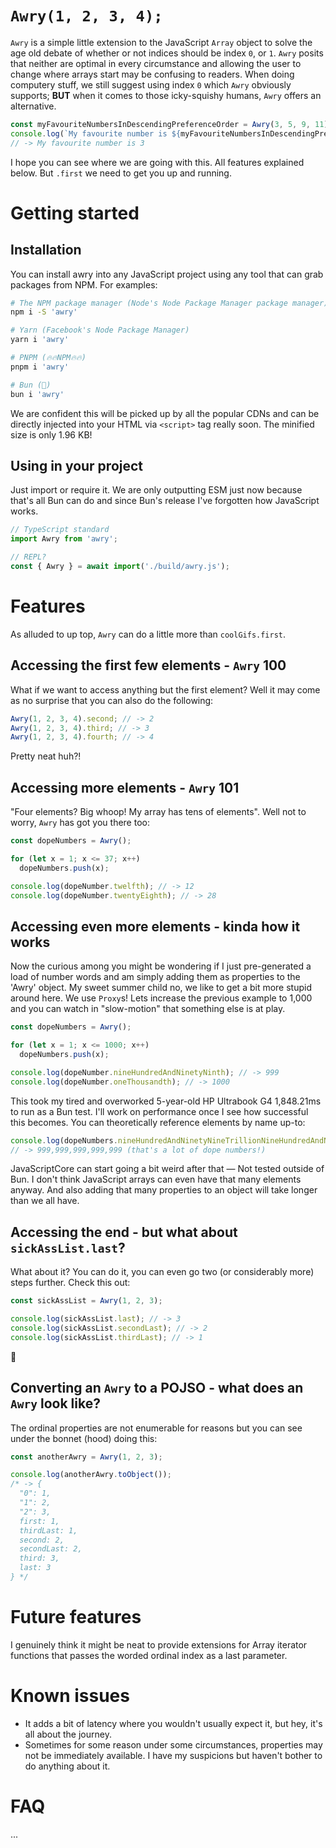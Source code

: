 # `Awry(1, 2, 3, 4);`

`Awry` is a simple little extension to the JavaScript `Array` object to solve the age old debate of whether or not indices should be index `0`, or `1`. `Awry` posits that neither are optimal in every circumstance and allowing the user to change where arrays start may be confusing to readers. When doing computery stuff, we still suggest using index `0` which `Awry` obviously supports; **BUT** when it comes to those icky-squishy humans, `Awry` offers an alternative.

```typescript
const myFavouriteNumbersInDescendingPreferenceOrder = Awry(3, 5, 9, 11);
console.log(`My favourite number is ${myFavouriteNumbersInDescendingPreferenceOrder.first}`);
// -> My favourite number is 3
```

I hope you can see where we are going with this. All features explained below. But `.first` we need to get you up and running.

# Getting started

## Installation

You can install awry into any JavaScript project using any tool that can grab packages from NPM. For examples:

```bash
# The NPM package manager (Node's Node Package Manager package manager)
npm i -S 'awry'

# Yarn (Facebook's Node Package Manager)
yarn i 'awry'

# PNPM (🔥🔥NPM🔥🔥)
pnpm i 'awry'

# Bun (🥟)
bun i 'awry'
```

We are confident this will be picked up by all the popular CDNs and can be directly injected into your HTML via `<script>` tag really soon. The minified size is only 1.96 KB!

## Using in your project

Just import or require it. We are only outputting ESM just now because that's all Bun can do and since Bun's release I've forgotten how JavaScript works.

```typescript
// TypeScript standard
import Awry from 'awry';

// REPL?
const { Awry } = await import('./build/awry.js');
```

# Features

As alluded to up top, `Awry` can do a little more than `coolGifs.first`.

## Accessing the first few elements - `Awry` 100

What if we want to access anything but the first element? Well it may come as no surprise that you can also do the following:

```typescript
Awry(1, 2, 3, 4).second; // -> 2
Awry(1, 2, 3, 4).third; // -> 3
Awry(1, 2, 3, 4).fourth; // -> 4
```

Pretty neat huh?!

## Accessing more elements - `Awry` 101

"Four elements? Big whoop! My array has tens of elements". Well not to worry, `Awry` has got you there too:

```typescript
const dopeNumbers = Awry();

for (let x = 1; x <= 37; x++)
  dopeNumbers.push(x);

console.log(dopeNumber.twelfth); // -> 12
console.log(dopeNumber.twentyEighth); // -> 28
```

## Accessing even more elements - kinda how it works

Now the curious among you might be wondering if I just pre-generated a load of number words and am simply adding them as properties to the 'Awry' object. My sweet summer child no, we like to get a bit more stupid around here. We use `Proxy`s! Lets increase the previous example to 1,000 and you can watch in "slow-motion" that something else is at play.

```typescript
const dopeNumbers = Awry();

for (let x = 1; x <= 1000; x++)
  dopeNumbers.push(x);

console.log(dopeNumber.nineHundredAndNinetyNinth); // -> 999
console.log(dopeNumber.oneThousandth); // -> 1000
```

This took my tired and overworked 5-year-old HP Ultrabook G4 1,848.21ms to run as a Bun test. I'll work on performance once I see how successful this becomes. You can theoretically reference elements by name up-to:

```typescript
console.log(dopeNumbers.nineHundredAndNinetyNineTrillionNineHundredAndNinetyNineBillionNineHundredAndNinetyNineMillionNineHundredAndNinetyNineThousandNineHundredAndNinetyNinth.toLocaleString('en-GB'));
// -> 999,999,999,999,999 (that's a lot of dope numbers!)
```

JavaScriptCore can start going a bit weird after that &mdash; Not tested outside of Bun. I don't think JavaScript arrays can even have that many elements anyway. And also adding that many properties to an object will take longer than we all have.

## Accessing the end - but what about `sickAssList.last`?

What about it? You can do it, you can even go two (or considerably more) steps further. Check this out:

```typescript
const sickAssList = Awry(1, 2, 3);

console.log(sickAssList.last); // -> 3
console.log(sickAssList.secondLast); // -> 2
console.log(sickAssList.thirdLast); // -> 1
```
💅

## Converting an `Awry` to a POJSO - what does an `Awry` look like?

The ordinal properties are not enumerable for reasons but you can see under the bonnet (hood) doing this:

```typescript
const anotherAwry = Awry(1, 2, 3);

console.log(anotherAwry.toObject());
/* -> {
  "0": 1,
  "1": 2,
  "2": 3,
  first: 1,
  thirdLast: 1,
  second: 2,
  secondLast: 2,
  third: 3,
  last: 3
} */
```

# Future features

I genuinely think it might be neat to provide extensions for Array iterator functions that passes the worded ordinal index as a last parameter.

# Known issues

* It adds a bit of latency where you wouldn't usually expect it, but hey, it's all about the journey.
* Sometimes for some reason under some circumstances, properties may not be immediately available. I have my suspicions but haven't bother to do anything about it.

# FAQ

...